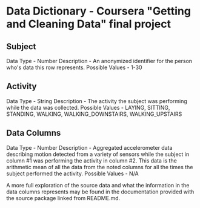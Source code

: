 # Data Dictionary - Coursera "Getting and Cleaning Data" final project

## Subject
Data Type - Number
Description - An anonymized identifier for the person who's data this row represents.
Possible Values - 1-30

## Activity
Data Type - String
Description - The activity the subject was  performing while the data was collected.
Possible Values - LAYING, SITTING, STANDING, WALKING, WALKING_DOWNSTAIRS, WALKING_UPSTAIRS

## Data Columns
Data Type - Number
Description - Aggregated accelerometer data describing motion detected from a variety of sensors while the subject in column #1 was performing the activity in column #2. This data is the arithmetic mean of all the data from the noted columns for all the times the subject performed the activity.
Possible Values - N/A

A more full exploration of the source data and what the information in the data columns represents may be found in the documentation provided with the source package linked from README.md.